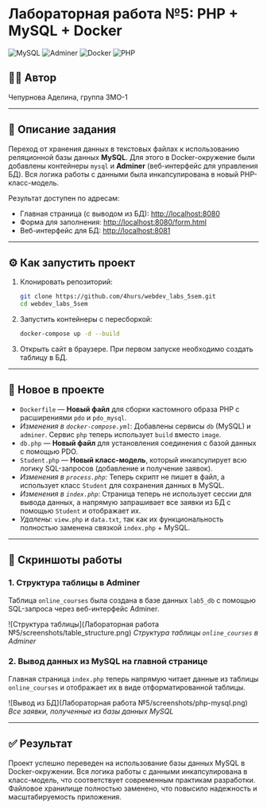 # Лабораторная работа №5: PHP + MySQL + Docker

![MySQL](https://img.shields.io/badge/mysql-%2300f.svg?style=for-the-badge&logo=mysql&logoColor=white)
![Adminer](https://img.shields.io/badge/Adminer-gray?style=for-the-badge&logo=data:image/svg+xml;base64,PHN2ZyB4bWxucz0iaHR0cDovL3d3dy53My5vcmcvMjAwMC9zdmciIHZpZXdCb3g9IjAgMCAxNiAxNiI+PHBhdGggZmlsbD0id2hpdGUiIGQ9Ik04IDBDMy41OCA1LjU1IDEuNDUgOCAwIDh2MmMxLjQ1IDAgMy41OC01LjU1IDgtOHptMCA4Yy00LjQyLTUuNTUtNi41NS04LTgtOHYyYzEuNDUgMCAzLjU4IDUuNTUgOCA4ek0zIDdsMi0yLjVMMi41IDJoLTFsMyA0ek0xMyA3bC0yLTIuNUwxMy41IDJoMWwtMyA0eiIvPjwvc3ZnPg==)
![Docker](https://img.shields.io/badge/docker-%230db7ed.svg?style=for-the-badge&logo=docker&logoColor=white)
![PHP](https://img.shields.io/badge/php-%23777BB4.svg?style=for-the-badge&logo=php&logoColor=white)


## 👩‍💻 Автор
Чепурнова Аделина, группа 3МО-1

---

## 📌 Описание задания
Переход от хранения данных в текстовых файлах к использованию реляционной базы данных **MySQL**. Для этого в Docker-окружение были добавлены контейнеры `mysql` и **Adminer** (веб-интерфейс для управления БД). Вся логика работы с данными была инкапсулирована в новый PHP-класс-модель.
  
Результат доступен по адресам:
- Главная страница (с выводом из БД): [http://localhost:8080](http://localhost:8080)
- Форма для заполнения: [http://localhost:8080/form.html](http://localhost:8080/form.html)
- Веб-интерфейс для БД: [http://localhost:8081](http://localhost:8081)
---

## ⚙️ Как запустить проект

1.  Клонировать репозиторий:
    ```bash
    git clone https://github.com/4hurs/webdev_labs_5sem.git
    cd webdev_labs_5sem
    ```
2.  Запустить контейнеры с пересборкой:
    ```bash
    docker-compose up -d --build
    ```
3.  Открыть сайт в браузере. При первом запуске необходимо создать таблицу в БД.

---

## 📂 Новое в проекте

*   `Dockerfile` — **Новый файл** для сборки кастомного образа PHP с расширениями `pdo` и `pdo_mysql`.
*   *Изменения в `docker-compose.yml`*: Добавлены сервисы `db` (MySQL) и `adminer`. Сервис `php` теперь использует `build` вместо `image`.
*   `db.php` — **Новый файл** для установления соединения с базой данных с помощью PDO.
*   `Student.php` — **Новый класс-модель**, который инкапсулирует всю логику SQL-запросов (добавление и получение заявок).
*   *Изменения в `process.php`*: Теперь скрипт не пишет в файл, а использует класс `Student` для сохранения данных в MySQL.
*   *Изменения в `index.php`*: Страница теперь не использует сессии для вывода данных, а напрямую запрашивает все заявки из БД с помощью `Student` и отображает их.
*   *Удалены*: `view.php` и `data.txt`, так как их функциональность полностью заменена связкой `index.php` + MySQL.
---

## 📸 Скриншоты работы

### 1. Структура таблицы в Adminer
Таблица `online_courses` была создана в базе данных `lab5_db` с помощью SQL-запроса через веб-интерфейс Adminer.

![Структура таблицы](Лабораторная работа №5/screenshots/table_structure.png)
*Структура таблицы `online_courses` в Adminer*

### 2. Вывод данных из MySQL на главной странице
Главная страница `index.php` теперь напрямую читает данные из таблицы `online_courses` и отображает их в виде отформатированной таблицы.

![Вывод из БД](Лабораторная работа №5/screenshots/php-mysql.png)
*Все заявки, полученные из базы данных MySQL*


---

## ✅ Результат

Проект успешно переведен на использование базы данных MySQL в Docker-окружении. Вся логика работы с данными инкапсулирована в класс-модель, что соответствует современным практикам разработки. Файловое хранилище полностью заменено, что повысило надежность и масштабируемость приложения.
